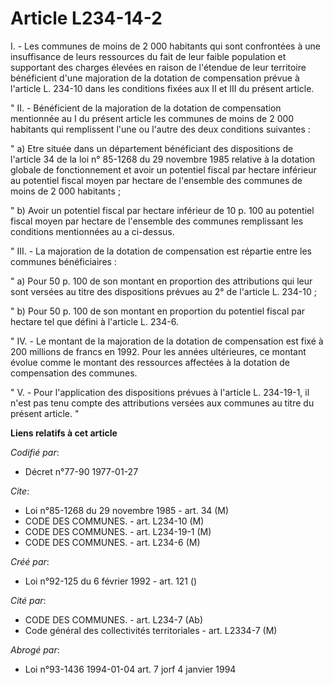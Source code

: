 # Article L234-14-2

I. - Les communes de moins de 2 000 habitants qui sont confrontées à une insuffisance de leurs ressources du fait de leur
faible population et supportant des charges élevées en raison de l'étendue de leur territoire bénéficient d'une majoration de
la dotation de compensation prévue à l'article L. 234-10 dans les conditions fixées aux II et III du présent article.

" II. - Bénéficient de la majoration de la dotation de compensation mentionnée au I du présent article les communes de moins
de 2 000 habitants qui remplissent l'une ou l'autre des deux conditions suivantes :

" a) Etre située dans un département bénéficiant des dispositions de l'article 34 de la loi n° 85-1268 du 29 novembre 1985
relative à la dotation globale de fonctionnement et avoir un potentiel fiscal par hectare inférieur au potentiel fiscal moyen
par hectare de l'ensemble des communes de moins de 2 000 habitants ;

" b) Avoir un potentiel fiscal par hectare inférieur de 10 p. 100 au potentiel fiscal moyen par hectare de l'ensemble des
communes remplissant les conditions mentionnées au a ci-dessus.

" III. - La majoration de la dotation de compensation est répartie entre les communes bénéficiaires :

" a) Pour 50 p. 100 de son montant en proportion des attributions qui leur sont versées au titre des dispositions prévues au
2° de l'article L. 234-10 ;

" b) Pour 50 p. 100 de son montant en proportion du potentiel fiscal par hectare tel que défini à l'article L. 234-6.

" IV. - Le montant de la majoration de la dotation de compensation est fixé à 200 millions de francs en 1992. Pour les années
ultérieures, ce montant évolue comme le montant des ressources affectées à la dotation de compensation des communes.

" V. - Pour l'application des dispositions prévues à l'article L. 234-19-1, il n'est pas tenu compte des attributions versées
aux communes au titre du présent article. "

**Liens relatifs à cet article**

_Codifié par_:

  - Décret n°77-90 1977-01-27

_Cite_:

  - Loi n°85-1268 du 29 novembre 1985 - art. 34 (M)
  - CODE DES COMMUNES. - art. L234-10 (M)
  - CODE DES COMMUNES. - art. L234-19-1 (M)
  - CODE DES COMMUNES. - art. L234-6 (M)

_Créé par_:

  - Loi n°92-125 du 6 février 1992 - art. 121 ()

_Cité par_:

  - CODE DES COMMUNES. - art. L234-7 (Ab)
  - Code général des collectivités territoriales - art. L2334-7 (M)

_Abrogé par_:

  - Loi n°93-1436 1994-01-04 art. 7 jorf 4 janvier 1994
